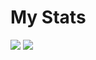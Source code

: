 # My Stats
![](https://github-readme-stats.vercel.app/api?username=VivaanMalik&show_icons=true&theme=tokyonight&hide=commits)
[![](https://github-readme-stats.vercel.app/api/top-langs/?username=VivaanMalik&langs_count=10)](https://github.com/anuraghazra/github-readme-stats)

